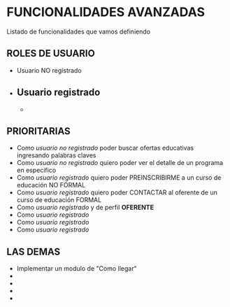 # FUNCIONALIDADES AVANZADAS
Listado de funcionalidades que vamos definiendo

## ROLES DE USUARIO
- Usuario NO registrado
- Usuario registrado
  -
  -

## PRIORITARIAS
- Como *usuario no registrado* poder buscar ofertas educativas ingresando palabras claves
- Como *usuario no registrado* quiero poder ver el detalle de un programa en específico
- Como *usuario registrado* quiero poder PREINSCRIBIRME a un curso de educación NO FORMAL
- Como *usuario registrado* quiero poder CONTACTAR al oferente de un curso de educación FORMAL
- Como *usuario registrado* y de perfil **OFERENTE**
- Como *usuario registrado*
- Como *usuario registrado*
- Como *usuario registrado*


## LAS DEMAS
- Implementar un modulo de "Como llegar"
-
-
-
-
